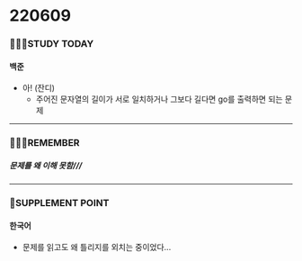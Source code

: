 # 220609

### 👨🏼‍🏫STUDY TODAY

#### 백준

- 아! (잔디)
  - 주어진 문자열의 길이가 서로 일치하거나 그보다 길다면 go를 출력하면 되는 문제

---

### 💆🏼‍♂️REMEMBER

##### 문제를 왜 이해 못함///

---

### 💫SUPPLEMENT POINT

#### 한국어

- 문제를 읽고도 왜 틀리지를 외치는 중이었다...

